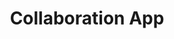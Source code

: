 ---
title: "Collaboration App"
weight: 30
image: "z.png"
summary: "App Coders: <br/> Chat App, ..."
---